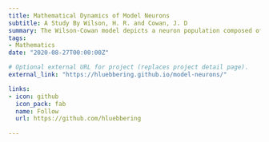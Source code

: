 ```yaml
---
title: Mathematical Dynamics of Model Neurons 
subtitle: A Study By Wilson, H. R. and Cowan, J. D
summary: The Wilson-Cowan model depicts a neuron population composed of an excitatory and an inhibitory subpopulation. Both of these subgroups represent large-scale neurons that exhibit various oscillation patterns when fired.
tags:
- Mathematics 
date: "2020-08-27T00:00:00Z"

# Optional external URL for project (replaces project detail page).
external_link: "https://hluebbering.github.io/model-neurons/"

links:
- icon: github
  icon_pack: fab
  name: Follow
  url: https://github.com/hluebbering
  
---
```



